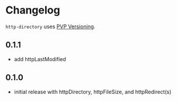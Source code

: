 # Changelog

`http-directory` uses [PVP Versioning](https://pvp.haskell.org).

## 0.1.1
- add httpLastModified

## 0.1.0
- initial release with httpDirectory, httpFileSize, and httpRedirect(s)
